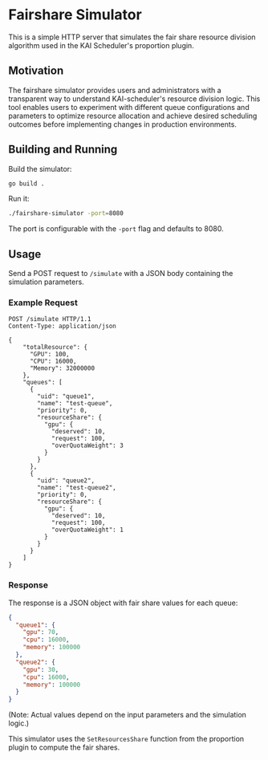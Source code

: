 # Fairshare Simulator

This is a simple HTTP server that simulates the fair share resource division algorithm used in the KAI Scheduler's proportion plugin.

## Motivation

The fairshare simulator provides users and administrators with a transparent way to understand KAI-scheduler's resource division logic. This tool enables users to experiment with different queue configurations and parameters to optimize resource allocation and achieve desired scheduling outcomes before implementing changes in production environments.

## Building and Running

Build the simulator:

```bash
go build .
```

Run it:

```bash
./fairshare-simulator -port=8080
```

The port is configurable with the `-port` flag and defaults to 8080.

## Usage

Send a POST request to `/simulate` with a JSON body containing the simulation parameters.

### Example Request

```http
POST /simulate HTTP/1.1
Content-Type: application/json

{
    "totalResource": {
      "GPU": 100,
      "CPU": 16000,
      "Memory": 32000000
    },
    "queues": [
      {
        "uid": "queue1",
        "name": "test-queue",
        "priority": 0,
        "resourceShare": {
          "gpu": {
            "deserved": 10,
            "request": 100,
            "overQuotaWeight": 3
          }
        }
      },
      {
        "uid": "queue2",
        "name": "test-queue2",
        "priority": 0,
        "resourceShare": {
          "gpu": {
            "deserved": 10,
            "request": 100,
            "overQuotaWeight": 1
          }
        }
      }
    ]
}
```

### Response

The response is a JSON object with fair share values for each queue:

```json
{
  "queue1": {
    "gpu": 70,
    "cpu": 16000,
    "memory": 100000
  },
  "queue2": {
    "gpu": 30,
    "cpu": 16000,
    "memory": 100000
  }
}
```

(Note: Actual values depend on the input parameters and the simulation logic.)

This simulator uses the `SetResourcesShare` function from the proportion plugin to compute the fair shares. 
